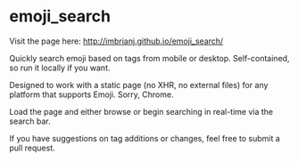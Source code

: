 emoji_search
============

Visit the page here: http://imbrianj.github.io/emoji_search/

Quickly search emoji based on tags from mobile or desktop.  Self-contained, so run it locally if you want.

Designed to work with a static page (no XHR, no external files) for any platform that supports Emoji.  Sorry, Chrome.

Load the page and either browse or begin searching in real-time via the search bar.

If you have suggestions on tag additions or changes, feel free to submit a pull request.
